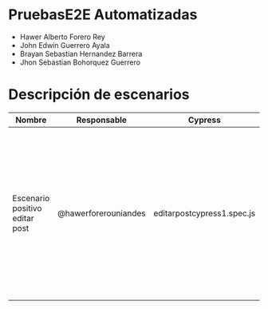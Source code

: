 # PruebasE2E Automatizadas
- Hawer Alberto Forero Rey 
- John Edwin Guerrero Ayala
- Brayan Sebastian Hernandez Barrera
- Jhon Sebastian Bohorquez Guerrero

# Descripción de escenarios
| Nombre                        | Responsable      |  Cypress |Kraken |Descripción |
|------------------------------------|------------------|-------------|-----|-----|
| Escenario positivo editar post  | @hawerforerouniandes |  editarpostcypress1.spec.js ||Escenario que prueba desde el inicio de sesión, creación de un nuevo post, selección del post hasta la edición del nombre y su posterior publicación de manera exitosa.|
